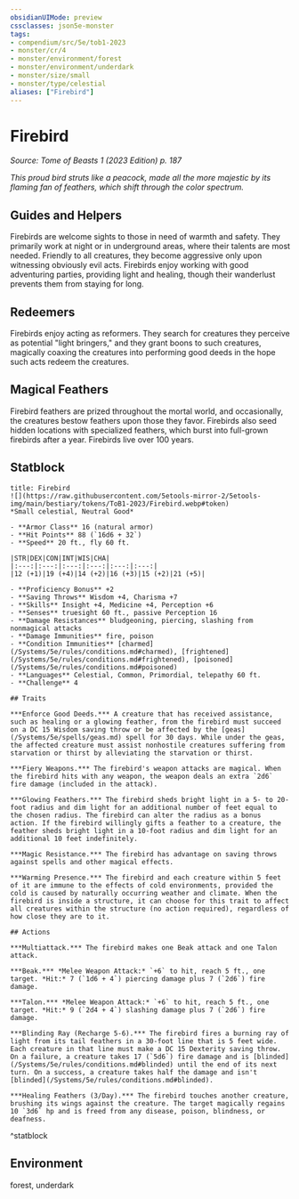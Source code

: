 ```yaml
---
obsidianUIMode: preview
cssclasses: json5e-monster
tags:
- compendium/src/5e/tob1-2023
- monster/cr/4
- monster/environment/forest
- monster/environment/underdark
- monster/size/small
- monster/type/celestial
aliases: ["Firebird"]
---
```

# Firebird
*Source: Tome of Beasts 1 (2023 Edition) p. 187*  

*This proud bird struts like a peacock, made all the more majestic by its flaming fan of feathers, which shift through the color spectrum.*

## Guides and Helpers

Firebirds are welcome sights to those in need of warmth and safety. They primarily work at night or in underground areas, where their talents are most needed. Friendly to all creatures, they become aggressive only upon witnessing obviously evil acts. Firebirds enjoy working with good adventuring parties, providing light and healing, though their wanderlust prevents them from staying for long.

## Redeemers

Firebirds enjoy acting as reformers. They search for creatures they perceive as potential "light bringers," and they grant boons to such creatures, magically coaxing the creatures into performing good deeds in the hope such acts redeem the creatures.

## Magical Feathers

Firebird feathers are prized throughout the mortal world, and occasionally, the creatures bestow feathers upon those they favor. Firebirds also seed hidden locations with specialized feathers, which burst into full-grown firebirds after a year. Firebirds live over 100 years.

## Statblock

```ad-statblock
title: Firebird
![](https://raw.githubusercontent.com/5etools-mirror-2/5etools-img/main/bestiary/tokens/ToB1-2023/Firebird.webp#token)
*Small celestial, Neutral Good*

- **Armor Class** 16 (natural armor)
- **Hit Points** 88 (`16d6 + 32`)
- **Speed** 20 ft., fly 60 ft.

|STR|DEX|CON|INT|WIS|CHA|
|:---:|:---:|:---:|:---:|:---:|:---:|
|12 (+1)|19 (+4)|14 (+2)|16 (+3)|15 (+2)|21 (+5)|

- **Proficiency Bonus** +2
- **Saving Throws** Wisdom +4, Charisma +7
- **Skills** Insight +4, Medicine +4, Perception +6
- **Senses** truesight 60 ft., passive Perception 16
- **Damage Resistances** bludgeoning, piercing, slashing from nonmagical attacks
- **Damage Immunities** fire, poison
- **Condition Immunities** [charmed](/Systems/5e/rules/conditions.md#charmed), [frightened](/Systems/5e/rules/conditions.md#frightened), [poisoned](/Systems/5e/rules/conditions.md#poisoned)
- **Languages** Celestial, Common, Primordial, telepathy 60 ft.
- **Challenge** 4

## Traits

***Enforce Good Deeds.*** A creature that has received assistance, such as healing or a glowing feather, from the firebird must succeed on a DC 15 Wisdom saving throw or be affected by the [geas](/Systems/5e/spells/geas.md) spell for 30 days. While under the geas, the affected creature must assist nonhostile creatures suffering from starvation or thirst by alleviating the starvation or thirst.

***Fiery Weapons.*** The firebird's weapon attacks are magical. When the firebird hits with any weapon, the weapon deals an extra `2d6` fire damage (included in the attack).

***Glowing Feathers.*** The firebird sheds bright light in a 5- to 20-foot radius and dim light for an additional number of feet equal to the chosen radius. The firebird can alter the radius as a bonus action. If the firebird willingly gifts a feather to a creature, the feather sheds bright light in a 10-foot radius and dim light for an additional 10 feet indefinitely.

***Magic Resistance.*** The firebird has advantage on saving throws against spells and other magical effects.

***Warming Presence.*** The firebird and each creature within 5 feet of it are immune to the effects of cold environments, provided the cold is caused by naturally occurring weather and climate. When the firebird is inside a structure, it can choose for this trait to affect all creatures within the structure (no action required), regardless of how close they are to it.

## Actions

***Multiattack.*** The firebird makes one Beak attack and one Talon attack.

***Beak.*** *Melee Weapon Attack:* `+6` to hit, reach 5 ft., one target. *Hit:* 7 (`1d6 + 4`) piercing damage plus 7 (`2d6`) fire damage.

***Talon.*** *Melee Weapon Attack:* `+6` to hit, reach 5 ft., one target. *Hit:* 9 (`2d4 + 4`) slashing damage plus 7 (`2d6`) fire damage.

***Blinding Ray (Recharge 5-6).*** The firebird fires a burning ray of light from its tail feathers in a 30-foot line that is 5 feet wide. Each creature in that line must make a DC 15 Dexterity saving throw. On a failure, a creature takes 17 (`5d6`) fire damage and is [blinded](/Systems/5e/rules/conditions.md#blinded) until the end of its next turn. On a success, a creature takes half the damage and isn't [blinded](/Systems/5e/rules/conditions.md#blinded).

***Healing Feathers (3/Day).*** The firebird touches another creature, brushing its wings against the creature. The target magically regains 10 `3d6` hp and is freed from any disease, poison, blindness, or deafness.
```
^statblock

## Environment

forest, underdark